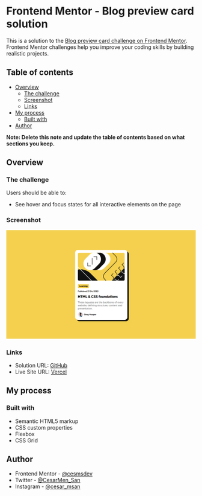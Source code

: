 # Frontend Mentor - Blog preview card solution

This is a solution to the [Blog preview card challenge on Frontend Mentor](https://www.frontendmentor.io/challenges/blog-preview-card-ckPaj01IcS). Frontend Mentor challenges help you improve your coding skills by building realistic projects. 

## Table of contents

- [Overview](#overview)
  - [The challenge](#the-challenge)
  - [Screenshot](#screenshot)
  - [Links](#links)
- [My process](#my-process)
  - [Built with](#built-with)
- [Author](#author)

**Note: Delete this note and update the table of contents based on what sections you keep.**

## Overview

### The challenge

Users should be able to:

- See hover and focus states for all interactive elements on the page

### Screenshot

![](./assets/images/Captura.png)

### Links

- Solution URL: [GitHub](https://github.com/cesmsdev/blog-preview-cardm)
- Live Site URL: [Vercel](https://blog-preview-card-two-xi.vercel.app)

## My process

### Built with

- Semantic HTML5 markup
- CSS custom properties
- Flexbox
- CSS Grid

## Author

- Frontend Mentor - [@cesmsdev](https://www.frontendmentor.io/profile/cesmsdev)
- Twitter - [@CesarMen_San](https://x.com/CesarMen_San)
- Instagram - [@cesar_msan](https://www.instagram.com/cesar_msan/)